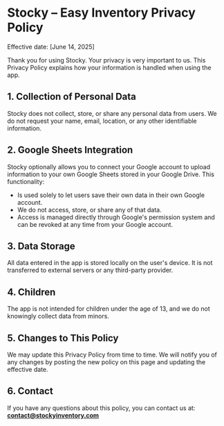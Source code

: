 # Stocky – Easy Inventory Privacy Policy

Effective date: [June 14, 2025]

Thank you for using Stocky. Your privacy is very important to us. This Privacy Policy explains how your information is handled when using the app.

## 1. Collection of Personal Data

Stocky does not collect, store, or share any personal data from users. We do not request your name, email, location, or any other identifiable information.

## 2. Google Sheets Integration

Stocky optionally allows you to connect your Google account to upload information to your own Google Sheets stored in your Google Drive. This functionality:

- Is used solely to let users save their own data in their own Google account.
- We do not access, store, or share any of that data.
- Access is managed directly through Google's permission system and can be revoked at any time from your Google account.

## 3. Data Storage

All data entered in the app is stored locally on the user's device. It is not transferred to external servers or any third-party provider.

## 4. Children

The app is not intended for children under the age of 13, and we do not knowingly collect data from minors.

## 5. Changes to This Policy

We may update this Privacy Policy from time to time. We will notify you of any changes by posting the new policy on this page and updating the effective date.

## 6. Contact

If you have any questions about this policy, you can contact us at:  
**contact@stockyinventory.com**
